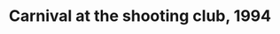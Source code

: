---
layout: details
title: "Carnival at the shooting club, 1994"
description: "2021"
size: "40x50cm oil and acrylic on canvas"
galleryImages:
  - /assets/img/bee.png
  - /assets/img/bee-4.png
  - /assets/img/bee-2.png
  - /assets/img/bee-3.png
---